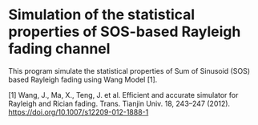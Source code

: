 # Simulation of the statistical properties of SOS-based Rayleigh fading channel
This program simulate the statistical properties of Sum of Sinusoid (SOS) based Rayleigh fading using Wang Model [1].

[1] Wang, J., Ma, X., Teng, J. et al. Efficient and accurate simulator for Rayleigh and Rician fading. Trans. Tianjin Univ. 18, 243–247 (2012). https://doi.org/10.1007/s12209-012-1888-1
